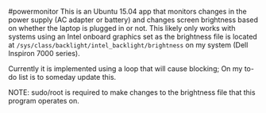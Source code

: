 #powermonitor
This is an Ubuntu 15.04 app that monitors changes in the power supply
(AC adapter or battery) and changes screen brightness based on
whether the laptop is plugged in or not. This likely only works
with systems using an Intel onboard graphics set as the brightness
file is located at `/sys/class/backlight/intel_backlight/brightness`
on my system (Dell Inspiron 7000 series).

Currently it is implemented using a loop that will cause blocking;
On my to-do list is to someday update this.

NOTE: sudo/root is required to make changes to the brightness file
that this program operates on.
